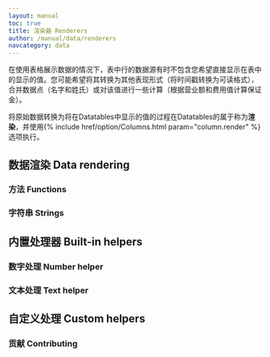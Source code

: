```yaml
---
layout: manual
toc: true
title: 渲染器 Renderers
author: /manual/data/renderers
navcategory: data
---
```



在使用表格展示数据的情况下，表中行的数据源有时不包含您希望直接显示在表中的显示的值。您可能希望将其转换为其他表现形式（将时间戳转换为可读格式），合并数据点（名字和姓氏）或对该值进行一些计算（根据营业额和费用值计算保证金）。

将原始数据转换为将在Datatables中显示的值的过程在Datatables的属于称为**渲染**，并使用{% include href/option/Columns.html param="column.render" %}选项执行。

## 数据渲染 Data rendering

### 方法 Functions


### 字符串 Strings


## 内置处理器 Built-in helpers


### 数字处理 Number helper


### 文本处理 Text helper


## 自定义处理 Custom helpers


### 贡献 Contributing
